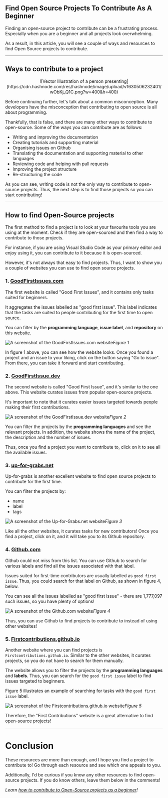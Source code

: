 ## Find Open Source Projects To Contribute As A Beginner

Finding an open-source project to contribute can be a frustrating process. Especially when you are a beginner and all projects look overwhelming.

As a result, in this article, you will see a couple of ways and resources to find Open Source projects to contribute.

---

## Ways to contribute to a project

<center>![Vector Illustration of a person presenting](https://cdn.hashnode.com/res/hashnode/image/upload/v1630506232401/wObKj_Q1C.png?w=400&h=400)</center>

Before continuing further, let's talk about a common misconception. Many developers have the misconception that contributing to open source is all about programming. 

Thankfully, that is false, and there are many other ways to contribute to open-source. Some of the ways you can contribute are as follows:
- Writing and improving the documentation
- Creating tutorials and supporting material
- Organising issues on Github
- Translating the documentation and supporting material to other languages
- Reviewing code and helping with pull requests
- Improving the project structure
- Re-structuring the code

As you can see, writing code is not the only way to contribute to open-source projects. Thus, the next step is to find those projects so you can start contributing!

---

## How to find Open-Source projects

The first method to find a project is to look at your favourite tools you are using at the moment. Check if they are open-sourced and then find a way to contribute to those projects.

For instance, if you are using Visual Studio Code as your primary editor and enjoy using it, you can contribute to it because it is open-sourced.

However, it's not always that easy to find projects. Thus, I want to show you a couple of websites you can use to find open source projects.
 
### 1. [GoodFirstIssues.com](https://goodfirstissues.com)

The first website is called "Good First Issues",  and it contains only tasks suited for beginners. 

It aggregates the issues labelled as "good first issue". This label indicates that the tasks are suited to people contributing for the first time to open source.

You can filter by the **programming language**, **issue label**, and **repository** on this website.

![A screenshot of the GoodFirstIssues.com website](https://cdn.hashnode.com/res/hashnode/image/upload/v1630472383985/k8UNH8Rp-.png)*Figure 1*

In figure 1 above, you can see how the website looks. Once you found a project and an issue to your liking, click on the button saying "Go to issue". From there, you can take it forward and start contributing.

### 2. [GoodFirstIssue.dev](https://goodfirstissue.dev/)

The second website is called "Good First Issue", and it's similar to the one above. This website curates issues from popular open-source projects.

It's important to note that it curates easier issues targeted towards people making their first contributions.

![A screenshot of the GoodFirstIssue.dev website](https://cdn.hashnode.com/res/hashnode/image/upload/v1630472609022/9u4scbSrB.png)*Figure 2*

You can filter the projects by the **programming languages** and see the relevant projects. In addition, the website shows the name of the project, the description and the number of issues.

Thus, once you find a project you want to contribute to, click on it to see all the available issues.

### 3. [up-for-grabs.net](https://up-for-grabs.net)

Up-for-grabs is another excellent website to find open source projects to contribute for the first time.

You can filter the projects by:
* name
* label
* tags

![A screenshot of the Up-for-Grabs.net website](https://cdn.hashnode.com/res/hashnode/image/upload/v1630473503333/iI4JkbwdfA.png)*Figure 3*

Like all the other websites, it curates tasks for new contributors! Once you find a project, click on it, and it will take you to its Github repository.

### 4. [Github.com](https://github.com/search?q=good-first-issue&type=issues)

Github could not miss from this list. You can use Github to search for various labels and find all the issues associated with that label.

Issues suited for first-time contributors are usually labelled as `good first issue`. Thus, you could search for that label on Github, as shown in figure 4, below.

You can see all the issues labelled as "good first issue" - there are 1,777,097 such issues, so you have plenty of options!

![A screenshot of the Github.com website](https://cdn.hashnode.com/res/hashnode/image/upload/v1630474157975/bzE2GJRB0.png)*Figure 4*

Thus, you can use Github to find projects to contribute to instead of using other websites!

### 5. [Firstcontributions.github.io](https://firstcontributions.github.io/)

Another website where you can find projects is `Firstcontributions.github.io`. Similar to the other websites, it curates projects, so you do not have to search for them manually.

The website allows you to filter the projects by the **programming languages** and **labels**. Thus, you can search for the `good first issue` label to find issues targeted to beginners.

Figure 5 illustrates an example of searching for tasks with the `good first issue` label.

![A screenshot of the Firstcontributions.github.io website](https://cdn.hashnode.com/res/hashnode/image/upload/v1630474066663/8QFEfvenr.png)*Figure 5*

Therefore, the "First Contributions" website is a great alternative to find open-source projects!

---

# Conclusion

These resources are more than enough, and I hope you find a project to contribute to! Go through each resource and see which one appeals to you.

Additionally, I'd be curious if you know any other resources to find open-source projects. If you do know others, leave them below in the comments!

*Learn [how to contribute to Open-Source projects as a beginner](https://catalins.tech/getting-started-with-open-source-how-to-contribute-as-a-beginner)!*